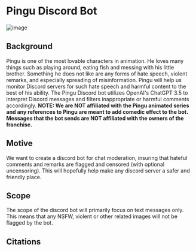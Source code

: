 ﻿# Pingu Discord Bot
![image](https://github.com/budechi/ethiks/assets/128566227/e7a3e238-8350-4fe0-8936-fbacb8235097)
## Background
Pingu is one of the most lovable characters in animation. He loves many things such as playing around, eating fish and messing with his little brother. Something he does not like are any forms of hate speech, violent remarks, and especially spreading of misinformation. Pingu will help us monitor Discord servers for such hate speech and harmful content to the best of his ability. The Pingu Discord bot utilizes OpenAI's ChatGPT 3.5 to interpret Discord messages and filters inappropriate or harmful comments accordingly. **NOTE: We are NOT affiliated with the Pingu animated series and any references to Pingu are meant to add comedic effect to the bot. Messages that the bot sends are NOT affiliated with the owners of the franchise.**

## Motive
We want to create a discord bot for chat moderation, insuring that hateful comments and remarks are flagged and censored (with optional uncensoring). This will hopefully help make any discord server a safer and friendly place.

## Scope
The scope of the discord bot will primarily focus on text messages only. This means that any NSFW, violent or other related images will not be flagged by the bot. 

## Citations
